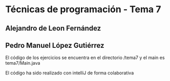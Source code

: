 # Técnicas de programación - Tema 7
## Alejandro de Leon Fernández
## Pedro Manuel López Gutiérrez

El código de los ejercicios se encuentra en el directorio /tema7 y el main es tema7/Main.java

El código ha sido realizado con intelliJ de forma colaborativa

